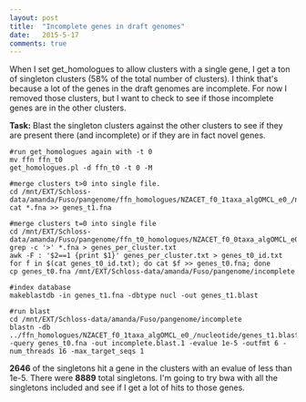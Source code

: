 ```yaml
---
layout: post
title:  "Incomplete genes in draft genomes"
date:   2015-5-17
comments: true
---
```


When I set get_homologues to allow clusters with a single gene, I get a ton of singleton clusters (58% of the total number of clusters). I think that's because a lot of the genes in the draft genomes are incomplete. For now I removed those clusters, but I want to check to see if those incomplete genes are in the other clusters.

**Task:** Blast the singleton clusters against the other clusters to see if they are present there (and incomplete) or if they are in fact novel genes.

~~~~
#run get_homologues again with -t 0
mv ffn ffn_t0
get_homologues.pl -d ffn_t0 -t 0 -M

#merge clusters t>0 into single file. 
cd /mnt/EXT/Schloss-data/amanda/Fuso/pangenome/ffn_homologues/NZACET_f0_1taxa_algOMCL_e0_/nucleotide
cat *.fna >> genes_t1.fna

#merge clusters t=0 into single file
cd /mnt/EXT/Schloss-data/amanda/Fuso/pangenome/ffn_t0_homologues/NZACET_f0_0taxa_algOMCL_e0_
grep -c '>' *.fna > genes_per_cluster.txt
awk -F : '$2==1 {print $1}' genes_per_cluster.txt > genes_t0_id.txt
for f in $(cat genes_t0_id.txt); do cat $f >> genes_t0.fna; done
cp genes_t0.fna /mnt/EXT/Schloss-data/amanda/Fuso/pangenome/incomplete

#index database
makeblastdb -in genes_t1.fna -dbtype nucl -out genes_t1.blast

#run blast
cd /mnt/EXT/Schloss-data/amanda/Fuso/pangenome/incomplete
blastn -db ../ffn_homologues/NZACET_f0_1taxa_algOMCL_e0_/nucleotide/genes_t1.blast -query genes_t0.fna -out incomplete.blast.1 -evalue 1e-5 -outfmt 6 -num_threads 16 -max_target_seqs 1
~~~~

**2646** of the singletons hit a gene in the clusters with an evalue of less than 1e-5. There were **8889** total singletons. I'm going to try bwa with all the singletons included and see if I get a lot of hits to those genes.
